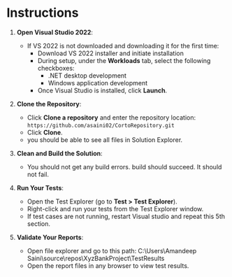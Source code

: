 # Instructions

1. **Open Visual Studio 2022**:
     - If VS 2022 is not downloaded and downloading it for the first time:
        - Download VS 2022 installer and initiate installation
        - During setup, under the **Workloads** tab, select the following checkboxes:
           - .NET desktop development
           - Windows application development
        - Once Visual Studio is installed, click **Launch**.

3. **Clone the Repository**:
   - Click **Clone a repository** and enter the repository location: `https://github.com/asaini02/CortoRepository.git`
   - Click **Clone**.
   -  you should be able to see all files in Solution Explorer.

4. **Clean and Build the Solution**:
   - You should not get any build errors. build should succeed. It should not fail.

5. **Run Your Tests**:
   - Open the Test Explorer (go to **Test > Test Explorer**).
   - Right-click and run your tests from the Test Explorer window.
   - If test cases are not running, restart Visual studio and repeat this 5th section.

6. **Validate Your Reports**:
   - Open file explorer and go to this path: C:\Users\Amandeep Saini\source\repos\XyzBankProject\TestResults
   - Open the report files in any browser to view test results.
